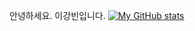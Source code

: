 안녕하세요.
이강빈입니다.
[![My GitHub stats](https://github-readme-stats.vercel.app/api?username=tonyusingit)](https://github.com/tonyusingit/github-readme-stats)
